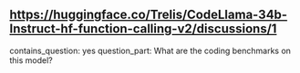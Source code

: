 ## https://huggingface.co/Trelis/CodeLlama-34b-Instruct-hf-function-calling-v2/discussions/1

contains_question: yes
question_part: What are the coding benchmarks on this model?